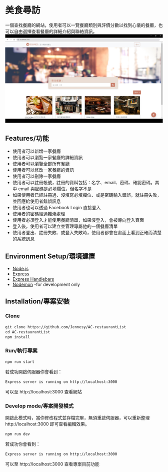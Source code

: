 # 美食尋訪
一個查找餐廳的網站，使用者可以一覽餐廳類別與評價分數以找到心儀的餐廳，也可以自由選擇查看餐廳的詳細介紹與聯絡資訊。
![alt text](https://raw.githubusercontent.com/Jennesy/AC-restaurantList/master/public/homepageDEMO.jpg)

## Features/功能
* 使用者可以新增一家餐廳
* 使用者可以瀏覽一家餐廳的詳細資訊
* 使用者可以瀏覽全部所有餐廳
* 使用者可以修改一家餐廳的資訊
* 使用者可以刪除一家餐廳
* 使用者可以註冊帳號，註冊的資料包括：名字、email、密碼、確認密碼。其中 email 與密碼是必填欄位，但名字不是
* 如果使用者已經註冊過、沒填寫必填欄位、或是密碼輸入錯誤，就註冊失敗，並回應給使用者錯誤訊息
* 使用者也可以透過 Facebook Login 直接登入
* 使用者的密碼經過雜湊處理
* 使用者必須登入才能使用餐廳清單，如果沒登入，會被導向登入頁面
* 登入後，使用者可以建立並管理專屬他的一個餐廳清單
* 使用者登出、註冊失敗、或登入失敗時，使用者都會在畫面上看到正確而清楚的系統訊息

## Environment Setup/環境建置
* [Node.js](https://nodejs.org/en/)
* [Express](https://expressjs.com/)
* [Express Handlebars](https://www.npmjs.com/package/express-handlebars)
* [Nodemon](https://www.npmjs.com/package/nodemon) -for development only

## Installation/專案安裝
### Clone
```
git clone https://github.com/Jennesy/AC-restaurantList
cd AC-restaurantList
npm install
```

### Run/執行專案
```
npm run start
```
若成功開啟伺服器你會看到：
```
Express server is running on http://localhost:3000
```
可以至 http://localhost:3000 查看網站

### Develop mode/專案開發模式
開啟此模式時，當你修改程式並存檔完畢，無須重啟伺服器，可以重新整理 http://localhost:3000 即可查看編輯效果。
```
npm run dev
```
若成功你會看到：
```
Express server is running on http://localhost:3000
```
可以至 http://localhost:3000 查看專案目前功能